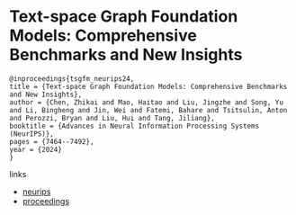 # Text-space Graph Foundation Models: Comprehensive Benchmarks and New Insights

```
@inproceedings{tsgfm_neurips24,
title = {Text-space Graph Foundation Models: Comprehensive Benchmarks and New Insights},
author = {Chen, Zhikai and Mao, Haitao and Liu, Jingzhe and Song, Yu and Li, Bingheng and Jin, Wei and Fatemi, Bahare and Tsitsulin, Anton and Perozzi, Bryan and Liu, Hui and Tang, Jiliang},
booktitle = {Advances in Neural Information Processing Systems (NeurIPS)},
pages = {7464--7492},
year = {2024}
}
```

links
- [neurips](https://nips.cc/Conferences/2024/Schedule?showEvent=97704)
- [proceedings](https://papers.nips.cc//paper_files/paper/2024/hash/0e0b39c69663e9c073739adf547ed778-Abstract-Datasets_and_Benchmarks_Track.html)
